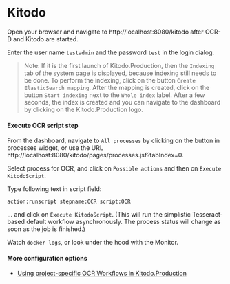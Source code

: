 # Kitodo

Open your browser and navigate to http://localhost:8080/kitodo after OCR-D and Kitodo are started.

Enter the user name `testadmin` and the password `test` in the login dialog.

> Note: If it is the first launch of Kitodo.Production,
> then the `Indexing` tab of the system page is displayed,
> because indexing still needs to be done.
> To perform the indexing, click on the button `Create ElasticSearch mapping`.
> After the mapping is created, click on the button `Start indexing` next to
> the `Whole index` label. After a few seconds, the index is created and you
> can navigate to the dashboard by clicking on the Kitodo.Production logo.


#### Execute OCR script step

From the dashboard, navigate to `All processes` by clicking on the button in processes widget,
or use the URL http://localhost:8080/kitodo/pages/processes.jsf?tabIndex=0.

Select process for OCR, and click on `Possible actions` and then on `Execute KitodoScript`.

Type following text in script field:

```
action:runscript stepname:OCR script:OCR
```

... and click on `Execute KitodoScript`.
(This will run the simplistic Tesseract-based default workflow
asynchronously. The process status will change as soon as the job
is finished.)

Watch `docker logs`, or look under the hood with the Monitor.

#### More configuration options
- [Using project-specific OCR Workflows in Kitodo.Production](https://github.com/markusweigelt/kitodo_production_ocrd/wiki/Using-project-specific-OCR-Workflows-in-Kitodo.Production)